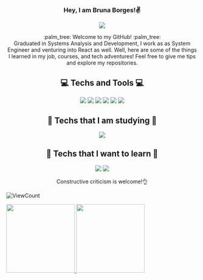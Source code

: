 <div align="center">  
  
  ### Hey, I am Bruna Borges!:v:

<a href="https://www.linkedin.com/in/brunacborgesm/" target="_blank"><img src="https://img.shields.io/badge/linkedin%20-%230077B5.svg?&style=for-the-badge&logo=linkedin&logoColor=white"/></a>

  <p>
  :palm_tree: Welcome to my GitHub! :palm_tree: <br>
  Graduated in Systems Analysis and Development, I work as as System Engineer and venturing into React as well. Well, here are some of the things I learned in my job, courses, and tech adventures! Feel free to give me tips and explore my repositories. </p>


  ## :computer: Techs and Tools :computer:
  <img src="https://img.shields.io/badge/html5%20-%23E34F26.svg?&style=for-the-badge&logo=html5&logoColor=white"/>  <img src="https://img.shields.io/badge/css3%20-%231572B6.svg?&style=for-the-badge&logo=css3&logoColor=white"/>  <img src="https://img.shields.io/badge/SASS%20-hotpink.svg?&style=for-the-badge&logo=SASS&logoColor=white"/>  <img src="https://img.shields.io/badge/git%20-%23F05033.svg?&style=for-the-badge&logo=git&logoColor=white"/>  <img src="https://img.shields.io/badge/github%20-%23121011.svg?&style=for-the-badge&logo=github&logoColor=white"/> <img src="https://img.shields.io/badge/javascript%20-%23323330.svg?&style=for-the-badge&logo=javascript&logoColor=%23F7DF1E"/> 


  ## :dart: Techs that I am studying :dart:
  <img src="https://img.shields.io/badge/swift-%23FA7343.svg?&style=for-the-badge&logo=swift&logoColor=white"/> 


  ## :pushpin: Techs that I want to learn :pushpin:
  <img src="https://img.shields.io/badge/React-20232A?style=for-the-badge&logo=react&logoColor=61DAFB"/> <img src= "https://img.shields.io/badge/React_Native-20232A?style=for-the-badge&logo=react&logoColor=61DAFB"/> 

Constructive criticism is welcome!</i>:ok_hand:
</div>

![ViewCount](https://views.whatilearened.today/views/github/brunacbmartins/views.svg)

<a href="https://github.com/AVS1508">
  <img height="180em" src="https://github-readme-stats.vercel.app/api?username=brunacborgesm&show_icons=true&theme=radical" />
  <img height="180em" src="https://github-readme-stats-eight-theta.vercel.app/api/top-langs/?username=brunacbmartins&theme=radical&layout=compact&exclude_lang=java+r" />
</a>

<!--
**brunacborgesm/brunacborgesm** is a ✨ _special_ ✨ repository because its `README.md` (this file) appears on your GitHub profile.

Here are some ideas to get you started:

- 🔭 I’m currently working on ...
- 🌱 I’m currently learning ...
- 👯 I’m looking to collaborate on ...
- 🤔 I’m looking for help with ...
- 💬 Ask me about ...
- 📫 How to reach me: ...
- 😄 Pronouns: ...
- ⚡ Fun fact: ...
-->
